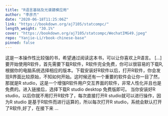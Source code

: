 ```yaml
---
title: "R语言基础及光谱建模应用"
author: "李彦杰"
date: "2020-06-18T11:25:06Z"
link: "https://bookdown.org/aj7105/statcompc/"
length_weight: "30.1%"
cover: "https://bookdown.org/aj7105/statcompc/WechatIMG49.jpeg"
repo: "Yanjie-Li/rbook-chinese-base"
pinned: false
---
```


这是一本操作性比较强的书，希望通过阅读这本书，可以让你喜欢上R语言。 [...] 要开始使用R软件，首先需要下载R软件，R软件完全免费，你可以很容易的下载R,根据你的电脑系统选择相应的版本。下载安装好R软件以后，打开R软件，你会发现R界面比较原始，不知如何开始。这时候还有一个重要的软件会让你一目了然，那就是R studio，这是一个增强R软件用户交互界面的软件，非常人性化并且也是免费的。进入链接后，选择下载R studio desktop 免费版即可。 当你安装好R studio，以后你就不用打开R软件了，每次直接打开R studio就可以进行操作，因为R studio 是基于R软件而进行运算的，所以每次打开R studio，系统会默认打开了R软件,好了，在接下来 ...
